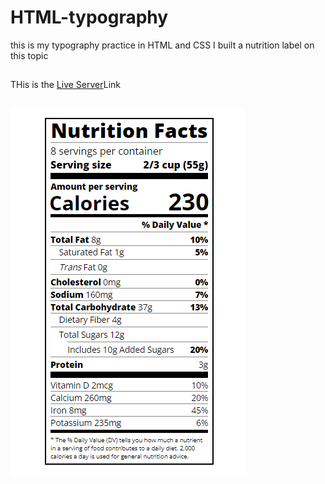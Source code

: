 # HTML-typography
this is my typography practice in HTML and CSS
I built a nutrition label on this topic
## 
THis is the [Live Server](http://127.0.0.1:5500/html-typography/index.html)Link
##
![photo of the typography](./Screenshot%202023-10-20%20172802.png)
